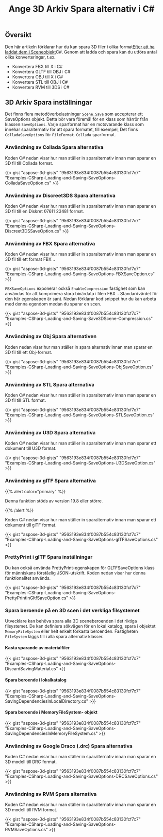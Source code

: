 ﻿---
title: Ange 3D Arkiv Spara alternativ i C#
linktitle: Ange 3D Arkiv Spara inställningar
type: docs
weight: 40
url: /sv/net/specify-3d-file-save-options/
description: Det finns flera Scene.Spara metod överbelastningar som accepterar ett SaveOptions objekt. Varje format spara har en motsvarande klass som innehar spara alternativ för det spara formatet.
---
## **Översikt**

Den här artikeln förklarar hur du kan spara 3D filer i olika format[Efter att ha laddat dem i Sceneobjekt](https://docs.aspose.com/3d/net/specify-3d-file-load-options/)C#. Genom att ladda och spara kan du utföra antal olika konverteringar, t.ex.

- Konvertera FBX till X i C#
- Konvertera GLTF till OBJ i C#
- Konvertera OBJ till X i C#
- Konvertera STL till OBJ i C#
- Konvertera RVM till 3DS i C#

## **3D Arkiv Spara inställningar**
Det finns flera metodöverbelastningar [`Scene.Save`](https://reference.aspose.com/3d/net/aspose.threed/scene) som accepterar ett SaveOptions objekt. Detta bör vara föremål för en klass som härrör från klassen `SaveOptions`. Varje sparformat har en motsvarande klass som innehar sparalternativ för att spara formatet, till exempel, Det finns `ColladaSaveOptions` för `FileFormat.Collada` sparformat.
### **Användning av Collada Spara alternativa**
Koden C# nedan visar hur man ställer in sparalternativ innan man sparar en 3D fil till Collada format.

{{< gist "aspose-3d-gists" "9563193e834f0087b554c83130fcf7c7" "Examples-CSharp-Loading-and-Saving-SaveOptions-ColladaSaveOption.cs" >}}
### **Användning av Discreet3DS Spara alternativa**
Koden C# nedan visar hur man ställer in sparalternativ innan man sparar en 3D fil till en Diskret 07611 23481 format.

{{< gist "aspose-3d-gists" "9563193e834f0087b554c83130fcf7c7" "Examples-CSharp-Loading-and-Saving-SaveOptions-Discreet3DSSaveOption.cs" >}}
### **Användning av FBX Spara alternativa**
Koden C# nedan visar hur man ställer in sparalternativ innan man sparar en 3D fil till ett format FBX ..

{{< gist "aspose-3d-gists" "9563193e834f0087b554c83130fcf7c7" "Examples-CSharp-Loading-and-Saving-SaveOptions-FBXSaveOption.cs" >}}

`FBXSaveOptions` exponerar också `EnableCompression` fastighet som kan användas för att komprimera stora binärdata i filen FBX .. Standardvärdet för den här egenskapen är sant. Nedan förklarar kod snippet hur du kan arbeta med denna egendom medan du sparar en scen.



{{< gist "aspose-3d-gists" "9563193e834f0087b554c83130fcf7c7" "Examples-CSharp-Loading-and-Saving-Save3DScene-Compression.cs" >}}
### **Användning av Obj Spara alternativen**
Koden nedan visar hur man ställer in spara alternativ innan man sparar en 3D fil till ett Obj-format.

{{< gist "aspose-3d-gists" "9563193e834f0087b554c83130fcf7c7" "Examples-CSharp-Loading-and-Saving-SaveOptions-ObjSaveOption.cs" >}}
### **Användning av STL Spara alternativa**
Koden C# nedan visar hur man ställer in sparalternativ innan man sparar en 3D fil till STL format.

{{< gist "aspose-3d-gists" "9563193e834f0087b554c83130fcf7c7" "Examples-CSharp-Loading-and-Saving-SaveOptions-STLSaveOption.cs" >}}
### **Användning av U3D Spara alternativa**
Koden C# nedan visar hur man ställer in sparalternativ innan man sparar ett dokument till U3D format.

{{< gist "aspose-3d-gists" "9563193e834f0087b554c83130fcf7c7" "Examples-CSharp-Loading-and-Saving-SaveOptions-U3DSaveOption.cs" >}}
### **Användning av glTF Spara alternativa**
{{% alert color="primary" %}} 

Denna funktion stöds av version 19.8 eller större.

{{% /alert %}} 



Koden C# nedan visar hur man ställer in sparalternativ innan man sparar ett dokument till glTF format.

{{< gist "aspose-3d-gists" "9563193e834f0087b554c83130fcf7c7" "Examples-CSharp-Loading-and-Saving-SaveOptions-glTFSaveOptions.cs" >}}
### **PrettyPrint i glTF Spara inställningar**
Du kan också använda PrettyPrint-egenskapen för GLTFSaveOptions klass för människans förståelig JSON-utskrift. Koden nedan visar hur denna funktionalitet används.

{{< gist "aspose-3d-gists" "9563193e834f0087b554c83130fcf7c7" "Examples-CSharp-Loading-and-Saving-SaveOptions-PrettyPrintInGltfSaveOption.cs" >}}
### **Spara beroende på en 3D scen i det verkliga filsystemet**
Utvecklare kan behöva spara alla 3D sceneberoenden i det riktiga filsystemet. De kan definiera sökvägen för en lokal katalog, spara i objektet `MemoryFileSystem` eller helt enkelt förkasta beroenden. Fastigheten `FileSystem` läggs till i alla spara alternativ klasser.
#### **Kasta sparande av materialfiler**
{{< gist "aspose-3d-gists" "9563193e834f0087b554c83130fcf7c7" "Examples-CSharp-Loading-and-Saving-SaveOptions-DiscardSavingMaterial.cs" >}}
#### **Spara beroende i lokalkatalog**
{{< gist "aspose-3d-gists" "9563193e834f0087b554c83130fcf7c7" "Examples-CSharp-Loading-and-Saving-SaveOptions-SavingDependenciesInLocalDirectory.cs" >}}
#### **Spara beroende i MemoryFileSystem- objekt**
{{< gist "aspose-3d-gists" "9563193e834f0087b554c83130fcf7c7" "Examples-CSharp-Loading-and-Saving-SaveOptions-SavingDependenciesInMemoryFileSystem.cs" >}}
### **Användning av Google Draco (.drc) Spara alternativa**
Koden C# nedan visar hur man ställer in sparalternativ innan man sparar en 3D modell till DRC format.

{{< gist "aspose-3d-gists" "9563193e834f0087b554c83130fcf7c7" "Examples-CSharp-Loading-and-Saving-SaveOptions-DRCSaveOptions.cs" >}}
### **Användning av RVM Spara alternativa**
Koden C# nedan visar hur man ställer in sparalternativ innan man sparar en 3D modell till RVM format.

{{< gist "aspose-3d-gists" "9563193e834f0087b554c83130fcf7c7" "Examples-CSharp-Loading-and-Saving-SaveOptions-RVMSaveOptions.cs" >}}
